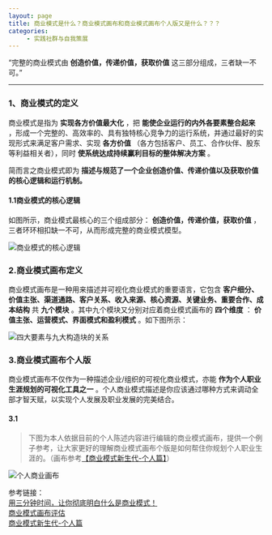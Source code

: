 ```yaml
---
layout: page
title: 商业模式是什么？商业模式画布和商业模式画布个人版又是什么？？？
categories:
     - 实践社群与自我策展
---
```



“完整的商业模式由 **创造价值，传递价值，获取价值** 这三部分组成，三者缺一不可。”

---

### 1、商业模式的定义
商业模式是指为 **实现各方价值最大化** ，把 **能使企业运行的内外各要素整合起来** ，形成一个完整的、高效率的、具有独特核心竞争力的运行系统，并通过最好的实现形式来满足客户需求、实现 **各方价值** （各方包括客户、员工、合作伙伴、股东等利益相关者），同时 **使系统达成持续赢利目标的整体解决方案** 。

简而言之商业模式即为 **描述与规范了一个企业创造价值、传递价值以及获取价值的核心逻辑和运行机制。** 

#### 1.1商业模式的核心逻辑
如图所示，商业模式最核心的三个组成部分： **创造价值，传递价值，获取价值** ，三者环环相扣缺一不可，从而形成完整的商业模式模型。  

![商业模式的核心逻辑](http://image.woshipm.com/wp-files/2018/12/IVMH8IOOf8m0TR1AZiu5.png "商业模式的核心逻辑.png")

### 2.商业模式画布定义
商业模式画布是一种用来描述并可视化商业模式的重要语言，它包含 **客户细分、价值主张、渠道通路、客户关系、收入来源、核心资源、关键业务、重要合作、成本结构** 共 **九个模块** 。其中九个模块又分别对应着商业模式画布的 **四个维度** ： **价值主张、运营模式、界面模式和盈利模式** 。如下图所示：  


![四大要素与九大构造块的关系](http://image.woshipm.com/wp-files/2017/12/KMf7X0H2zEWQv5d2mJkB.jpg "四大要素与九大构造块的关系.png")
>

### 3.商业模式画布个人版
商业模式画布不仅作为一种描述企业/组织的可视化商业模式，亦能 **作为个人职业生涯规划的可视化工具之一** 。个人商业模式描述是你应该通过哪种方式来调动全部才智天赋，以实现个人发展及职业发展的完美结合。

#### 3.1
>下图为本人依据目前的个人陈述内容进行编辑的商业模式画布，提供一个例子参考，让大家更好的理解商业模式画布个版是如何帮住你规划个人职业生涯的。（画布参考[【商业模式新生代-个人篇】](https://www.baidu.com/link?url=dHogGinKekMnCHx2fvW7uTN80SvO5fLolTk-4Z0CDiLNPwE9b7JemmvCJEUgW6QYsImJHXBNGsHo0j3zCX8CCa&wd=&eqid=9869610d00039bd7000000066082b71e)）

  
![个人商业画布](https://images.gitee.com/uploads/images/2021/0424/165813_1ba061ac_4864777.png "204257_ea088e02_4864777.png")


参考链接：  
[用三分钟时间，让你彻底明白什么是商业模式！](http://www.woshipm.com/pmd/1682379.html)  
[商业模式画布评估](http://www.woshipm.com/pmd/867719.html )  
[商业模式新生代-个人篇](https://www.baidu.com/link?url=dHogGinKekMnCHx2fvW7uTN80SvO5fLolTk-4Z0CDiLNPwE9b7JemmvCJEUgW6QYsImJHXBNGsHo0j3zCX8CCa&wd=&eqid=9869610d00039bd7000000066082b71e)
